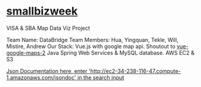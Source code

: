 # [smallbizweek](http://smallbizweek.hackathon.com/)
VISA &amp; SBA Map Data Viz Project

Team Name: DataBridge
Team Members: Hua, Yingquan, Tekle, Will, Mistire, Andrew
Our Stack:
Vue.js with google map api. Shoutout to [vue-google-maps-2](https://github.com/xkjyeah/vue-google-maps)
Java Spring Web Services & MySQL database. AWS EC2 & S3 

[Json Documentation here, enter 'http://ec2-34-238-116-47.compute-1.amazonaws.com/jsondoc' in the search input](http://ec2-34-238-116-47.compute-1.amazonaws.com/jsondoc-ui.html#)

